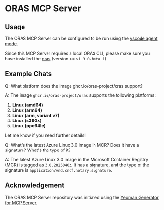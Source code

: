 # ORAS MCP Server

## Usage

The ORAS MCP Server can be configured to be run using the [vscode agent mode](https://code.visualstudio.com/docs/copilot/chat/chat-agent-mode).

Since this MCP Server requires a local ORAS CLI, please make sure you have installed the [oras](https://github.com/oras-project/oras) (version >= `v1.3.0-beta.1`).

## Example Chats

Q: What platform does the image ghcr.io/oras-project/oras support?

A: The image `ghcr.io/oras-project/oras` supports the following platforms:

1. **Linux (amd64)**
2. **Linux (arm64)**
3. **Linux (arm, variant v7)**
4. **Linux (s390x)**
5. **Linux (ppc64le)**

Let me know if you need further details!

Q: What's the latest Azure Linux 3.0 image in MCR? Does it have a signature? What's the type of it?

A: The latest Azure Linux 3.0 image in the Microsoft Container Registry (MCR) is tagged as `3.0.20250402`. It has a signature, and the type of the signature is `application/vnd.cncf.notary.signature`.

## Acknowledgement

The ORAS MCP Server repository was initiated using the [Yeoman Generator for MCP Server](https://www.npmjs.com/package/generator-mcp).
